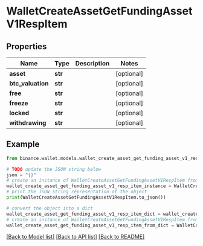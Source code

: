 # WalletCreateAssetGetFundingAssetV1RespItem


## Properties

Name | Type | Description | Notes
------------ | ------------- | ------------- | -------------
**asset** | **str** |  | [optional] 
**btc_valuation** | **str** |  | [optional] 
**free** | **str** |  | [optional] 
**freeze** | **str** |  | [optional] 
**locked** | **str** |  | [optional] 
**withdrawing** | **str** |  | [optional] 

## Example

```python
from binance.wallet.models.wallet_create_asset_get_funding_asset_v1_resp_item import WalletCreateAssetGetFundingAssetV1RespItem

# TODO update the JSON string below
json = "{}"
# create an instance of WalletCreateAssetGetFundingAssetV1RespItem from a JSON string
wallet_create_asset_get_funding_asset_v1_resp_item_instance = WalletCreateAssetGetFundingAssetV1RespItem.from_json(json)
# print the JSON string representation of the object
print(WalletCreateAssetGetFundingAssetV1RespItem.to_json())

# convert the object into a dict
wallet_create_asset_get_funding_asset_v1_resp_item_dict = wallet_create_asset_get_funding_asset_v1_resp_item_instance.to_dict()
# create an instance of WalletCreateAssetGetFundingAssetV1RespItem from a dict
wallet_create_asset_get_funding_asset_v1_resp_item_from_dict = WalletCreateAssetGetFundingAssetV1RespItem.from_dict(wallet_create_asset_get_funding_asset_v1_resp_item_dict)
```
[[Back to Model list]](../README.md#documentation-for-models) [[Back to API list]](../README.md#documentation-for-api-endpoints) [[Back to README]](../README.md)


